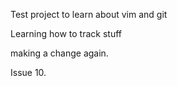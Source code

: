 Test project to learn about vim and git

Learning how to track stuff

making a change again.

Issue 10.
